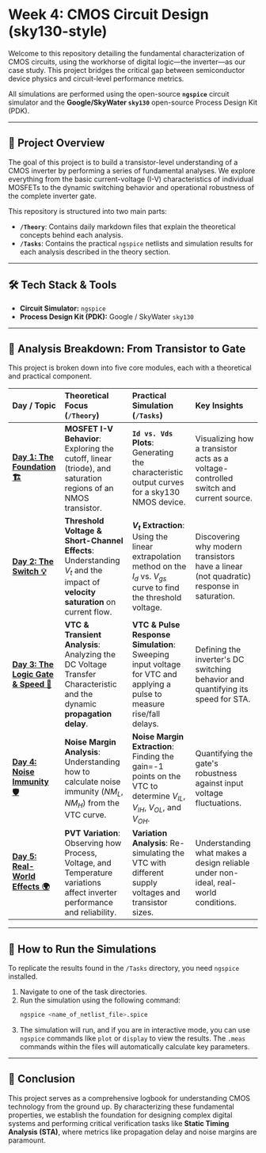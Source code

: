 # Week 4: CMOS Circuit Design (sky130-style) 

Welcome to this repository detailing the fundamental characterization of CMOS circuits, using the workhorse of digital logic—the inverter—as our case study. This project bridges the critical gap between semiconductor device physics and circuit-level performance metrics.

All simulations are performed using the open-source **`ngspice`** circuit simulator and the **Google/SkyWater `sky130`** open-source Process Design Kit (PDK).

---

## 🎯 Project Overview

The goal of this project is to build a transistor-level understanding of a CMOS inverter by performing a series of fundamental analyses. We explore everything from the basic current-voltage (I-V) characteristics of individual MOSFETs to the dynamic switching behavior and operational robustness of the complete inverter gate.

This repository is structured into two main parts:
* **`/Theory`**: Contains daily markdown files that explain the theoretical concepts behind each analysis.
* **`/Tasks`**: Contains the practical `ngspice` netlists and simulation results for each analysis described in the theory section.

---

## 🛠️ Tech Stack & Tools

* **Circuit Simulator:** `ngspice`
* **Process Design Kit (PDK):** Google / SkyWater `sky130`

---

## 🔬 Analysis Breakdown: From Transistor to Gate

This project is broken down into five core modules, each with a theoretical and practical component.

| Day / Topic | Theoretical Focus (`/Theory`) | Practical Simulation (`/Tasks`) | Key Insights |
| :--- | :--- | :--- | :--- |
| **[Day 1: The Foundation 🏗️](./Theory/README_DAY1.md)** | **MOSFET I-V Behavior**: Exploring the cutoff, linear (triode), and saturation regions of an NMOS transistor. | **`Id vs. Vds` Plots**: Generating the characteristic output curves for a sky130 NMOS device. | Visualizing how a transistor acts as a voltage-controlled switch and current source. |
| **[Day 2: The Switch 💡](./Theory/README_DAY2.md)** | **Threshold Voltage & Short-Channel Effects**: Understanding $V_t$ and the impact of **velocity saturation** on current flow. | **$V_t$ Extraction**: Using the linear extrapolation method on the $I_d$ vs. $V_{gs}$ curve to find the threshold voltage. | Discovering why modern transistors have a linear (not quadratic) response in saturation. |
| **[Day 3: The Logic Gate & Speed 🚀](./Theory/README_DAY3.md)** | **VTC & Transient Analysis**: Analyzing the DC Voltage Transfer Characteristic and the dynamic **propagation delay**. | **VTC & Pulse Response Simulation**: Sweeping input voltage for VTC and applying a pulse to measure rise/fall delays. | Defining the inverter's DC switching behavior and quantifying its speed for STA. |
| **[Day 4: Noise Immunity 🛡️](./Theory/README_DAY4.md)** | **Noise Margin Analysis**: Understanding how to calculate noise immunity ($NM_L$, $NM_H$) from the VTC curve. | **Noise Margin Extraction**: Finding the gain=-1 points on the VTC to determine $V_{IL}$, $V_{IH}$, $V_{OL}$, and $V_{OH}$. | Quantifying the gate's robustness against input voltage fluctuations. |
| **[Day 5: Real-World Effects 🌍](./Theory/README_DAY5.md)** | **PVT Variation**: Observing how Process, Voltage, and Temperature variations affect inverter performance and reliability. | **Variation Analysis**: Re-simulating the VTC with different supply voltages and transistor sizes. | Understanding what makes a design reliable under non-ideal, real-world conditions. |

---

## 🚀 How to Run the Simulations

To replicate the results found in the `/Tasks` directory, you need `ngspice` installed.

1.  Navigate to one of the task directories.
2.  Run the simulation using the following command:
    ```bash
    ngspice <name_of_netlist_file>.spice
    ```
3.  The simulation will run, and if you are in interactive mode, you can use `ngspice` commands like `plot` or `display` to view the results. The `.meas` commands within the files will automatically calculate key parameters.

---

## 📜 Conclusion

This project serves as a comprehensive logbook for understanding CMOS technology from the ground up. By characterizing these fundamental properties, we establish the foundation for designing complex digital systems and performing critical verification tasks like **Static Timing Analysis (STA)**, where metrics like propagation delay and noise margins are paramount.

